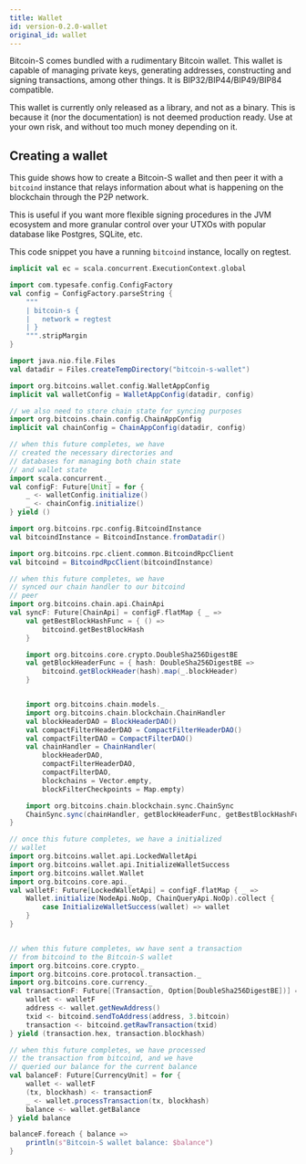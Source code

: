 ```yaml
---
title: Wallet
id: version-0.2.0-wallet
original_id: wallet
---
```


Bitcoin-S comes bundled with a rudimentary Bitcoin wallet. This wallet
is capable of managing private keys, generating addresses, constructing
and signing transactions, among other things. It is BIP32/BIP44/BIP49/BIP84
compatible.

This wallet is currently only released as a library, and not as a binary.
This is because it (nor the documentation) is not deemed production
ready. Use at your own risk, and without too much money depending on it.

## Creating a wallet

This guide shows how to create a Bitcoin-S wallet and then
peer it with a `bitcoind` instance that relays
information about what is happening on the blockchain
through the P2P network.

This is useful if you want more flexible signing procedures in
the JVM ecosystem and more granular control over your
UTXOs with popular database like Postgres, SQLite, etc.

This code snippet you have a running `bitcoind` instance, locally
on regtest.

```scala
implicit val ec = scala.concurrent.ExecutionContext.global

import com.typesafe.config.ConfigFactory
val config = ConfigFactory.parseString {
    """
    | bitcoin-s {
    |   network = regtest
    | }
    """.stripMargin
}

import java.nio.file.Files
val datadir = Files.createTempDirectory("bitcoin-s-wallet")

import org.bitcoins.wallet.config.WalletAppConfig
implicit val walletConfig = WalletAppConfig(datadir, config)

// we also need to store chain state for syncing purposes
import org.bitcoins.chain.config.ChainAppConfig
implicit val chainConfig = ChainAppConfig(datadir, config)

// when this future completes, we have
// created the necessary directories and
// databases for managing both chain state
// and wallet state
import scala.concurrent._
val configF: Future[Unit] = for {
    _ <- walletConfig.initialize()
    _ <- chainConfig.initialize()
} yield ()

import org.bitcoins.rpc.config.BitcoindInstance
val bitcoindInstance = BitcoindInstance.fromDatadir()

import org.bitcoins.rpc.client.common.BitcoindRpcClient
val bitcoind = BitcoindRpcClient(bitcoindInstance)

// when this future completes, we have
// synced our chain handler to our bitcoind
// peer
import org.bitcoins.chain.api.ChainApi
val syncF: Future[ChainApi] = configF.flatMap { _ =>
    val getBestBlockHashFunc = { () =>
        bitcoind.getBestBlockHash
    }

    import org.bitcoins.core.crypto.DoubleSha256DigestBE
    val getBlockHeaderFunc = { hash: DoubleSha256DigestBE =>
        bitcoind.getBlockHeader(hash).map(_.blockHeader)
    }


    import org.bitcoins.chain.models._
    import org.bitcoins.chain.blockchain.ChainHandler
    val blockHeaderDAO = BlockHeaderDAO()
    val compactFilterHeaderDAO = CompactFilterHeaderDAO()
    val compactFilterDAO = CompactFilterDAO()
    val chainHandler = ChainHandler(
        blockHeaderDAO,
        compactFilterHeaderDAO,
        compactFilterDAO,
        blockchains = Vector.empty,
        blockFilterCheckpoints = Map.empty)

    import org.bitcoins.chain.blockchain.sync.ChainSync
    ChainSync.sync(chainHandler, getBlockHeaderFunc, getBestBlockHashFunc)
}

// once this future completes, we have a initialized
// wallet
import org.bitcoins.wallet.api.LockedWalletApi
import org.bitcoins.wallet.api.InitializeWalletSuccess
import org.bitcoins.wallet.Wallet
import org.bitcoins.core.api._
val walletF: Future[LockedWalletApi] = configF.flatMap { _ =>
    Wallet.initialize(NodeApi.NoOp, ChainQueryApi.NoOp).collect {
        case InitializeWalletSuccess(wallet) => wallet
    }
}


// when this future completes, ww have sent a transaction
// from bitcoind to the Bitcoin-S wallet
import org.bitcoins.core.crypto._
import org.bitcoins.core.protocol.transaction._
import org.bitcoins.core.currency._
val transactionF: Future[(Transaction, Option[DoubleSha256DigestBE])] = for {
    wallet <- walletF
    address <- wallet.getNewAddress()
    txid <- bitcoind.sendToAddress(address, 3.bitcoin)
    transaction <- bitcoind.getRawTransaction(txid)
} yield (transaction.hex, transaction.blockhash)

// when this future completes, we have processed
// the transaction from bitcoind, and we have
// queried our balance for the current balance
val balanceF: Future[CurrencyUnit] = for {
    wallet <- walletF
    (tx, blockhash) <- transactionF
    _ <- wallet.processTransaction(tx, blockhash)
    balance <- wallet.getBalance
} yield balance

balanceF.foreach { balance =>
    println(s"Bitcoin-S wallet balance: $balance")
}
```

